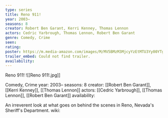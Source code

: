 ```yaml
---
type: series
title: Reno 911!
year: 2003–
seasons: 8
creator: Robert Ben Garant, Kerri Kenney, Thomas Lennon
actors: Cedric Yarbrough, Thomas Lennon, Robert Ben Garant
genre: Comedy, Crime
seen:
rating: 
poster: https://m.media-amazon.com/images/M/MV5BMzM3MjcyYzEtMTU3Yy00YTgwLWJhMmItNGEyNGNjYzE2NTM5XkEyXkFqcGdeQXVyMTkxNjUyNQ@@._V1_SX300.jpg
trailer_embed: Could not find trailer.
availability:
---
```

Reno 911!
![[Reno 911!.jpg]]

Comedy, Crime
year: 2003–
seasons: 8
creator: [[Robert Ben Garant]], [[Kerri Kenney]], [[Thomas Lennon]]
actors: [[Cedric Yarbrough]], [[Thomas Lennon]], [[Robert Ben Garant]]
availability:

An irreverent look at what goes on behind the scenes in Reno, Nevada's Sheriff's Department.
wiki: 


